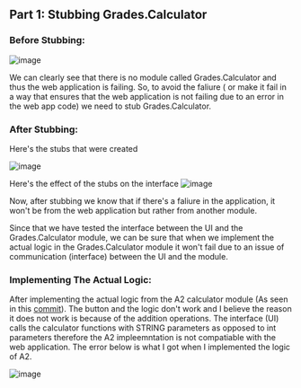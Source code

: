 ## Part 1: Stubbing Grades.Calculator

### Before Stubbing:
![image](https://user-images.githubusercontent.com/64698780/123427138-3bca7e80-d592-11eb-8ff3-064bbcf563c6.png)

We can clearly see that there is no module called Grades.Calculator and thus the web application is failing. So, to avoid the faliure ( or make it fail in a way that ensures that the web application is not failing due to an error in the web app code) we need to stub Grades.Calculator.
### After Stubbing:
Here's the stubs that were created

![image](https://user-images.githubusercontent.com/64698780/123430958-beedd380-d596-11eb-9b9e-72a4fdf9fd84.png)

Here's the effect of the stubs on the interface
![image](https://user-images.githubusercontent.com/64698780/123431051-d7f68480-d596-11eb-809f-9d029fa4d3d3.png)

Now, after stubbing we know that if there's a faliure in the application, it won't be from the web application but rather from another module. 

Since that we have tested the interface between the UI and the Grades.Calculator module, we can be sure that when we implement the actual logic in the Grades.Calculator module it won't fail due to an issue of communication (interface) between the UI and the module.

### Implementing The Actual Logic:

After implementing the actual logic from the A2 calculator module (As seen in this [commit](https://github.com/CodingPatrick/seg3103_playground/commit/66b560641375ab2db26701367a406c6014def3cd#diff-78d95c3f77e18667fedda5dfaad6f2fd7c0ee89048b3552bdeb43c7419f459a7)). The button and the logic don't work and I believe the reason it does not work is because of the addition operations. The interface (UI) calls the calculator functions with STRING parameters as opposed to int parameters therefore the A2 impleemntation is not compatiable with the web application. The error below is what I got when I implemented the logic of A2.

![image](https://user-images.githubusercontent.com/64698780/123523896-e4610700-d694-11eb-8671-ef4b9fe351d4.png)
